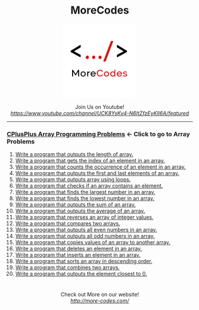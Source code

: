 <h1 align="center">MoreCodes</h1>
<p align="center"> 
  <img src="/morecodescir.png"/>
</p>

<p align="center">
Join Us on Youtube! <br/>
<i><u>https://www.youtube.com/channel/UCK8YsKv4-N6ItZfzEyKlI6A/featured</u></i>
</p>

- - - -
### [CPlusPlus Array Programming Problems](../Arrays/) <- Click to go to Array Problems

1. <a href="https://github.com/ArjunAranetaCodes/MoreCodes-CPlusPlus/blob/master/Arrays/problem1.cpp" target="_blank">Write a program that outputs the length of array.</a>
2. <a href="https://github.com/ArjunAranetaCodes/MoreCodes-CPlusPlus/blob/master/Arrays/problem2.cpp" target="_blank">Write a program that gets the index of an element in an array.</a>
3. <a href="https://github.com/ArjunAranetaCodes/MoreCodes-CPlusPlus/blob/master/Arrays/problem3.cpp" target="_blank">Write a program that counts the occurrence of an element in an array.</a>
4. <a href="https://github.com/ArjunAranetaCodes/MoreCodes-CPlusPlus/blob/master/Arrays/problem4.cpp" target="_blank">Write a program that outputs the first and last elements of an array.</a>
5. <a href="https://github.com/ArjunAranetaCodes/MoreCodes-CPlusPlus/blob/master/Arrays/problem5.cpp" target="_blank">Write a program that outputs array using loops.</a>
6. <a href="https://github.com/ArjunAranetaCodes/MoreCodes-CPlusPlus/blob/master/Arrays/problem6.cpp" target="_blank">Write a program that checks if an array contains an element.</a>
7. <a href="https://github.com/ArjunAranetaCodes/MoreCodes-CPlusPlus/blob/master/Arrays/problem7.cpp" target="_blank">Write a program that finds the largest number in an array.</a>
8. <a href="https://github.com/ArjunAranetaCodes/MoreCodes-CPlusPlus/blob/master/Arrays/problem8.cpp" target="_blank">Write a program that finds the lowest number in an array.</a>
9. <a href="https://github.com/ArjunAranetaCodes/MoreCodes-CPlusPlus/blob/master/Arrays/problem9.cpp" target="_blank">Write a program that outputs the sum of an array.</a>
10. <a href="https://github.com/ArjunAranetaCodes/MoreCodes-CPlusPlus/blob/master/Arrays/problem10.cpp" target="_blank">Write a program that outputs the average of an array.</a>
11. <a href="https://github.com/ArjunAranetaCodes/MoreCodes-CPlusPlus/blob/master/Arrays/problem11.cpp" target="_blank">Write a program that reverses an array of integer values.</a>
12. <a href="https://github.com/ArjunAranetaCodes/MoreCodes-CPlusPlus/blob/master/Arrays/problem12.cpp" target="_blank">Write a program that compares two arrays.</a>
13. <a href="https://github.com/ArjunAranetaCodes/MoreCodes-CPlusPlus/blob/master/Arrays/problem13.cpp" target="_blank">Write a program that outputs all even numbers in an array.</a>
14. <a href="https://github.com/ArjunAranetaCodes/MoreCodes-CPlusPlus/blob/master/Arrays/problem14.cpp" target="_blank">Write a program that outputs all odd numbers in an array.</a>
15. <a href="https://github.com/ArjunAranetaCodes/MoreCodes-CPlusPlus/blob/master/Arrays/problem15.cpp" target="_blank">Write a program that copies values of an array to another array.</a>
16. <a href="https://github.com/ArjunAranetaCodes/MoreCodes-CPlusPlus/blob/master/Arrays/problem16.cpp" target="_blank">Write a program that deletes an element in an array.</a>
17. <a href="https://github.com/ArjunAranetaCodes/MoreCodes-CPlusPlus/blob/master/Arrays/problem17.cpp" target="_blank">Write a program that inserts an element in an array.</a>
18. <a href="https://github.com/ArjunAranetaCodes/MoreCodes-CPlusPlus/blob/master/Arrays/problem18.cpp" target="_blank">Write a program that sorts an array in descending order.</a>
19. <a href="https://github.com/ArjunAranetaCodes/MoreCodes-CPlusPlus/blob/master/Arrays/problem19.cpp" target="_blank">Write a program that combines two arrays.</a>
20. <a href="https://github.com/ArjunAranetaCodes/MoreCodes-CPlusPlus/blob/master/Arrays/problem20.cpp" target="_blank">Write a program that outputs the element closest to 0.</a>

#

<p align="center">
Check out More on our website! <br/>
<i><u>http://more-codes.com/</u></i>
</p>
